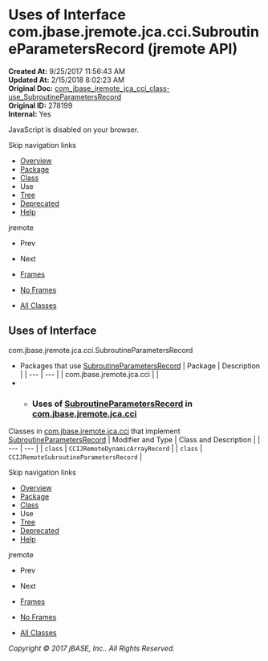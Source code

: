 # Uses of Interface com.jbase.jremote.jca.cci.SubroutineParametersRecord (jremote   API)

**Created At:** 9/25/2017 11:56:43 AM  
**Updated At:** 2/15/2018 8:02:23 AM  
**Original Doc:** [com_jbase_jremote_jca_cci_class-use_SubroutineParametersRecord](https://docs.jbase.com/39260-class-use/com_jbase_jremote_jca_cci_class-use_SubroutineParametersRecord)  
**Original ID:** 278199  
**Internal:** Yes  

<!--<br>    try {<br>        if (location.href.indexOf('is-external=true') == -1) {<br>            parent.document.title="Uses of Interface com.jbase.jremote.jca.cci.SubroutineParametersRecord (jremote   API)";<br>        }<br>    }<br>    catch(err) {<br>    }<br>//-->
JavaScript is disabled on your browser.

Skip navigation links

- [Overview](../../../../../../overview-summary.html)
- [Package](./../../com.jbase.jremote.jca.cci-%28jremote---api%29)
- [Class](./../../subroutineparametersrecord-%28jremote---api%29 "interface in com.jbase.jremote.jca.cci")
- Use
- [Tree](./../../com.jbase.jremote.jca.cci-class-hierarchy-%28jremote---api%29)
- [Deprecated](../../../../../../deprecated-list.html)
- [Help](../../../../../../help-doc.html)


jremote <br>

- Prev
- Next


- [Frames](./.)
- [No Frames](./.)


- [All Classes](../../../../../../allclasses-noframe.html)


<!--<br>  allClassesLink = document.getElementById("allclasses\_navbar\_top");<br>  if(window==top) {<br>    allClassesLink.style.display = "block";<br>  }<br>  else {<br>    allClassesLink.style.display = "none";<br>  }<br>  //-->

## Uses of Interface
com.jbase.jremote.jca.cci.SubroutineParametersRecord

- Packages that use [SubroutineParametersRecord](./../../subroutineparametersrecord-%28jremote---api%29 "interface in com.jbase.jremote.jca.cci") | Package | Description |
| --- | --- |
| com.jbase.jremote.jca.cci |   |
- - ### Uses of [SubroutineParametersRecord](./../../subroutineparametersrecord-%28jremote---api%29 "interface in com.jbase.jremote.jca.cci") in [com.jbase.jremote.jca.cci](./../../com.jbase.jremote.jca.cci-%28jremote---api%29)


Classes in [com.jbase.jremote.jca.cci](./../../com.jbase.jremote.jca.cci-%28jremote---api%29) that implement [SubroutineParametersRecord](./../../subroutineparametersrecord-%28jremote---api%29 "interface in com.jbase.jremote.jca.cci") | Modifier and Type | Class and Description |
| --- | --- |
| `class` | `CCIJRemoteDynamicArrayRecord`  |
| `class` | `CCIJRemoteSubroutineParametersRecord`  |

Skip navigation links

- [Overview](../../../../../../overview-summary.html)
- [Package](./../../com.jbase.jremote.jca.cci-%28jremote---api%29)
- [Class](./../../subroutineparametersrecord-%28jremote---api%29 "interface in com.jbase.jremote.jca.cci")
- Use
- [Tree](./../../com.jbase.jremote.jca.cci-class-hierarchy-%28jremote---api%29)
- [Deprecated](../../../../../../deprecated-list.html)
- [Help](../../../../../../help-doc.html)


jremote <br>

- Prev
- Next


- [Frames](./.)
- [No Frames](./.)


- [All Classes](../../../../../../allclasses-noframe.html)


<!--<br>  allClassesLink = document.getElementById("allclasses\_navbar\_bottom");<br>  if(window==top) {<br>    allClassesLink.style.display = "block";<br>  }<br>  else {<br>    allClassesLink.style.display = "none";<br>  }<br>  //-->

*Copyright © 2017 jBASE, Inc.. All Rights Reserved.*

